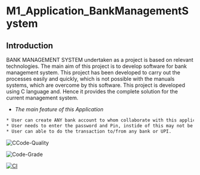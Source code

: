# M1_Application_BankManagementSystem
## Introduction

BANK MANAGEMENT SYSTEM undertaken as a project is based on relevant technologies. The main aim of this project is to develop software for bank management system. This project has been developed to carry out the processes easily and quickly, which is not possible with the manuals systems, which are overcome by this software. This project is developed using C language and. Hence it provides the complete solution for the current management system.

* _The main feature of this Application_

```sh
* User can create ANY bank account to whom collaborate with this application. like Union,SBI,Indian Bank,BOI etc,.
* User needs to enter the password and Pin, instide of this may not be able to logged-in.
* User can able to do the transaction to/from any bank or UPI.
```
![CCode-Quality](https://api.codiga.io/project/29895/score/svg)

![Code-Grade](https://api.codiga.io/project/29895/status/svg)

[![CI](https://github.com/juttikaomsai/M1_Application_BankManagementSystem/actions/workflows/build-linux.yml/badge.svg)](https://github.com/juttikaomsai/M1_Application_BankManagementSystem/actions/workflows/build-linux.yml)
